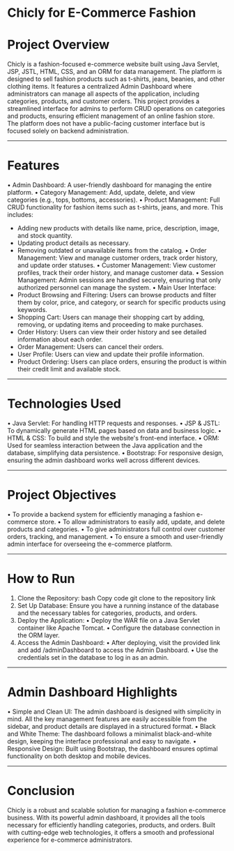 # Chicly for E-Commerce Fashion
# Project Overview
Chicly is a fashion-focused e-commerce website built using Java Servlet, JSP, JSTL, HTML, CSS, and an ORM for data management. The platform is designed to sell fashion products such as t-shirts, jeans, beanies, and other clothing items. It features a centralized Admin Dashboard where administrators can manage all aspects of the application, including categories, products, and customer orders.
This project provides a streamlined interface for admins to perform CRUD operations on categories and products, ensuring efficient management of an online fashion store. The platform does not have a public-facing customer interface but is focused solely on backend administration.
________________________________________
# Features
•	Admin Dashboard: A user-friendly dashboard for managing the entire platform.
•	Category Management: Add, update, delete, and view categories (e.g., tops, bottoms, accessories).
•	Product Management: Full CRUD functionality for fashion items such as t-shirts, jeans, and more. This includes:
  -	Adding new products with details like name, price, description, image, and stock quantity.
  - Updating product details as necessary.
  - Removing outdated or unavailable items from the catalog.
•	Order Management: View and manage customer orders, track order history, and update order statuses.
•	Customer Management: View customer profiles, track their order history, and manage customer data.
•	Session Management: Admin sessions are handled securely, ensuring that only authorized personnel can manage the system.
• Main User Interface:
  - Product Browsing and Filtering: Users can browse products and filter them by color, price, and category, or search for specific products using keywords.
  - Shopping Cart: Users can manage their shopping cart by adding, removing, or updating items and proceeding to make purchases.
  - Order History: Users can view their order history and see detailed information about each order.
  - Order Management: Users can cancel their orders.
  - User Profile: Users can view and update their profile information.
  - Product Ordering: Users can place orders, ensuring the product is within their credit limit and available stock.
________________________________________
# Technologies Used
•	Java Servlet: For handling HTTP requests and responses.
•	JSP & JSTL: To dynamically generate HTML pages based on data and business logic.
•	HTML & CSS: To build and style the website's front-end interface.
•	ORM: Used for seamless interaction between the Java application and the database, simplifying data persistence.
•	Bootstrap: For responsive design, ensuring the admin dashboard works well across different devices.
________________________________________
# Project Objectives
•	To provide a backend system for efficiently managing a fashion e-commerce store.
•	To allow administrators to easily add, update, and delete products and categories.
•	To give administrators full control over customer orders, tracking, and management.
•	To ensure a smooth and user-friendly admin interface for overseeing the e-commerce platform.
________________________________________
# How to Run
1.	Clone the Repository:
bash
Copy code
git clone to the repository link
2.	Set Up Database: Ensure you have a running instance of the database and the necessary tables for categories, products, and orders.
3.	Deploy the Application:
  •	Deploy the WAR file on a Java Servlet container like Apache Tomcat.
  •	Configure the database connection in the ORM layer.
4.	Access the Admin Dashboard:
  •	After deploying, visit the provided link and add /adminDashboard to access the Admin Dashboard.
  •	Use the credentials set in the database to log in as an admin.
________________________________________
# Admin Dashboard Highlights
•	Simple and Clean UI: The admin dashboard is designed with simplicity in mind. All the key management features are easily accessible from the sidebar, and product details are displayed in a structured format.
•	Black and White Theme: The dashboard follows a minimalist black-and-white design, keeping the interface professional and easy to navigate.
•	Responsive Design: Built using Bootstrap, the dashboard ensures optimal functionality on both desktop and mobile devices.
________________________________________
# Conclusion
Chicly is a robust and scalable solution for managing a fashion e-commerce business. With its powerful admin dashboard, it provides all the tools necessary for efficiently handling categories, products, and orders. Built with cutting-edge web technologies, it offers a smooth and professional experience for e-commerce administrators.
